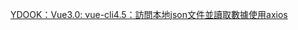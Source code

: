 [YDOOK：Vue3.0: vue-cli4.5：訪問本地json文件並讀取數據使用axios](https://blog.csdn.net/weixin_42255190/article/details/113702675)
